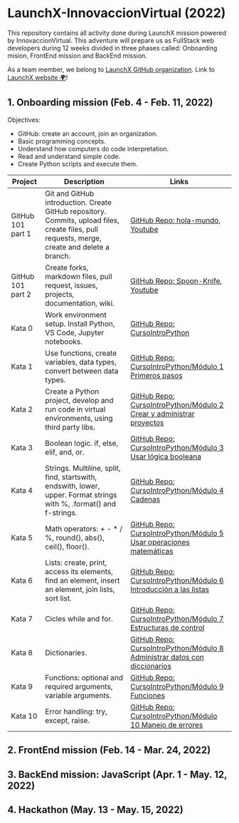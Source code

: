 # LaunchX-InnovaccionVirtual (2022)
This repository contains all activity done during LaunchX mission powered by InnovaccionVirtual. This adventure will prepare us as FullStack web developers during 12 weeks divided in three phases called: Onboarding mision, FrontEnd mission and BackEnd mission.

As a team member, we belong to [LaunchX GitHub organization](https://github.com/LaunchX-InnovaccionVirtual). Link to [LaunchX website 🌍](https://launchx.rocks)!

## 1. Onboarding mission (Feb. 4 - Feb. 11, 2022)

Objectives:
- GitHub: create an account, join an organization.
- Basic programming concepts.
- Understand how computers do code interpretation.
- Read and understand simple code.
- Create Python scripts and execute them.

| Project | Description | Links |
| ------- | ----------- | ---- |
| GitHub 101 part 1 | Git and GitHub introduction. Create GitHub repository. Commits, upload files, create files, pull requests, merge, create and delete a branch. | [GitHub Repo: hola-mundo](https://github.com/rickygzz/hola-mundo), [Youtube](https://www.youtube.com/watch?v=OIE9r0J1iRk) |
| GitHub 101 part 2 | Create forks, markdown files, pull request, issues, projects, documentation, wiki.| [GitHub Repo: Spoon-Knife](https://github.com/rickygzz/Spoon-Knife), [Youtube](https://www.youtube.com/watch?v=8B_qtbdlLSU) |
| Kata 0 | Work environment setup. Install Python, VS Code, Jupyter notebooks. | [GitHub Repo: CursoIntroPython](https://github.com/rickygzz/CursoIntroPython/tree/main/M%C3%B3dulo%200%20-%20Preparaci%C3%B3n%20del%20entorno%20de%20trabajo) |
| Kata 1 | Use functions, create variables, data types, convert between data types. | [GitHub Repo: CursoIntroPython/Módulo 1 Primeros pasos](https://github.com/rickygzz/CursoIntroPython/tree/main/M%C3%B3dulo%201%20-%20Primeros%20pasos) |
| Kata 2 | Create a Python project, develop and run code in virtual environments, using third party libs. | [GitHub Repo: CursoIntroPython/Módulo 2 Crear y administrar proyectos](https://github.com/rickygzz/CursoIntroPython/tree/main/M%C3%B3dulo%202%20-%20Crear%20y%20administrar%20proyectos) |
| Kata 3 | Boolean logic. if, else, elif, and, or. | [GitHub Repo: CursoIntroPython/Módulo 3 Usar lógica booleana](https://github.com/rickygzz/CursoIntroPython/tree/main/M%C3%B3dulo%203%20-%20Usar%20l%C3%B3gica%20booleana) |
| Kata 4 | Strings. Multiline, split, find, startswith, endswith, lower, upper. Format strings with %, .format() and f-strings. | [GitHub Repo: CursoIntroPython/Módulo 4 Cadenas](https://github.com/rickygzz/CursoIntroPython/tree/main/M%C3%B3dulo%204%20-%20Cadenas) |
| Kata 5 | Math operators: + - * / %, round(), abs(), ceil(), floor(). | [GitHub Repo: CursoIntroPython/Módulo 5 Usar operaciones matemáticas](https://github.com/rickygzz/CursoIntroPython/tree/main/M%C3%B3dulo%205%20-%20Usar%20operaciones%20matem%C3%A1ticas) |
| Kata 6 | Lists: create, print, access its elements, find an element, insert an element, join lists, sort list. | [GitHub Repo: CursoIntroPython/Módulo 6 Introducción a las listas](https://github.com/rickygzz/CursoIntroPython/tree/main/M%C3%B3dulo%206%20-%20Introducci%C3%B3n%20a%20las%20listas) |
| Kata 7 | Cicles while and for. | [GitHub Repo: CursoIntroPython/Módulo 7 Estructuras de control](https://github.com/rickygzz/CursoIntroPython/tree/main/M%C3%B3dulo%207%20-%20Estructuras%20de%20control) |
| Kata 8 | Dictionaries. | [GitHub Repo: CursoIntroPython/Módulo 8 Administrar datos con diccionarios](https://github.com/rickygzz/CursoIntroPython/tree/main/M%C3%B3dulo%208%20-%20Administrar%20datos%20con%20diccionarios) |
| Kata 9 | Functions: optional and required arguments, variable arguments.| [GitHub Repo: CursoIntroPython/Módulo 9 Funciones](https://github.com/rickygzz/CursoIntroPython/tree/main/M%C3%B3dulo%209%20-%20Funciones) |
| Kata 10 | Error handling: try, except, raise. | [GitHub Repo: CursoIntroPython/Módulo 10 Manejo de errores](https://github.com/rickygzz/CursoIntroPython/tree/main/M%C3%B3dulo%2010%20-%20Manejo%20de%20errores) |

## 2. FrontEnd mission (Feb. 14 - Mar. 24, 2022)

## 3. BackEnd mission: JavaScript (Apr. 1 - May. 12, 2022)

## 4. Hackathon (May. 13 - May. 15, 2022)
